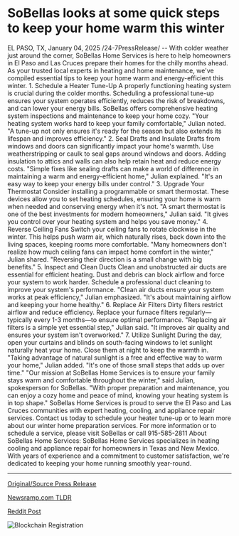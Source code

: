 # SoBellas looks at some quick steps to keep your home warm this winter

EL PASO, TX, January 04, 2025 /24-7PressRelease/ -- With colder weather just around the corner, SoBellas Home Services is here to help homeowners in El Paso and Las Cruces prepare their homes for the chilly months ahead. As your trusted local experts in heating and home maintenance, we've compiled essential tips to keep your home warm and energy-efficient this winter.  1. Schedule a Heater Tune-Up  A properly functioning heating system is crucial during the colder months. Scheduling a professional tune-up ensures your system operates efficiently, reduces the risk of breakdowns, and can lower your energy bills. SoBellas offers comprehensive heating system inspections and maintenance to keep your home cozy.  "Your heating system works hard to keep your family comfortable," Julian noted. "A tune-up not only ensures it's ready for the season but also extends its lifespan and improves efficiency."  2. Seal Drafts and Insulate  Drafts from windows and doors can significantly impact your home's warmth. Use weatherstripping or caulk to seal gaps around windows and doors. Adding insulation to attics and walls can also help retain heat and reduce energy costs.  "Simple fixes like sealing drafts can make a world of difference in maintaining a warm and energy-efficient home," Julian explained. "It's an easy way to keep your energy bills under control."  3. Upgrade Your Thermostat  Consider installing a programmable or smart thermostat. These devices allow you to set heating schedules, ensuring your home is warm when needed and conserving energy when it's not.  "A smart thermostat is one of the best investments for modern homeowners," Julian said. "It gives you control over your heating system and helps you save money."  4. Reverse Ceiling Fans  Switch your ceiling fans to rotate clockwise in the winter. This helps push warm air, which naturally rises, back down into the living spaces, keeping rooms more comfortable.  "Many homeowners don't realize how much ceiling fans can impact home comfort in the winter," Julian shared. "Reversing their direction is a small change with big benefits."  5. Inspect and Clean Ducts  Clean and unobstructed air ducts are essential for efficient heating. Dust and debris can block airflow and force your system to work harder. Schedule a professional duct cleaning to improve your system's performance.  "Clean air ducts ensure your system works at peak efficiency," Julian emphasized. "It's about maintaining airflow and keeping your home healthy."  6. Replace Air Filters  Dirty filters restrict airflow and reduce efficiency. Replace your furnace filters regularly—typically every 1-3 months—to ensure optimal performance.  "Replacing air filters is a simple yet essential step," Julian said. "It improves air quality and ensures your system isn't overworked."  7. Utilize Sunlight  During the day, open your curtains and blinds on south-facing windows to let sunlight naturally heat your home. Close them at night to keep the warmth in.  "Taking advantage of natural sunlight is a free and effective way to warm your home," Julian added. "It's one of those small steps that adds up over time."  "Our mission at SoBellas Home Services is to ensure your family stays warm and comfortable throughout the winter," said Julian, spokesperson for SoBellas. "With proper preparation and maintenance, you can enjoy a cozy home and peace of mind, knowing your heating system is in top shape."  SoBellas Home Services is proud to serve the El Paso and Las Cruces communities with expert heating, cooling, and appliance repair services. Contact us today to schedule your heater tune-up or to learn more about our winter home preparation services.  For more information or to schedule a service, please visit SoBellas or call 915-585-2811  About SoBellas Home Services: SoBellas Home Services specializes in heating cooling and appliance repair for homeowners in Texas and New Mexico. With years of experience and a commitment to customer satisfaction, we're dedicated to keeping your home running smoothly year-round. 

---

[Original/Source Press Release](https://www.24-7pressrelease.com/press-release/517575/sobellas-looks-at-some-quick-steps-to-keep-your-home-warm-this-winter)
                    

[Newsramp.com TLDR](https://newsramp.com/curated-news/sobellas-home-services-offers-tips-for-winter-home-preparation-in-el-paso-and-las-cruces/aa4e4f0d3d36c53e0122e3f87f65574a) 

 



[Reddit Post](https://www.reddit.com/r/Energy_Climate_News/comments/1ht9vjm/sobellas_home_services_offers_tips_for_winter/) 



![Blockchain Registration](https://cdn.newsramp.app/24-7PressRelease/qrcode/251/4/urgeZAcE.webp)